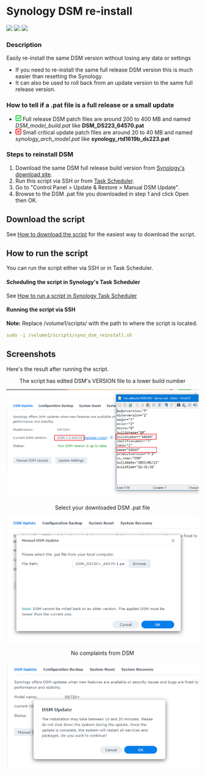 # Synology DSM re-install

<a href="https://github.com/007revad/Synology_DSM_reinstall/releases"><img src="https://img.shields.io/github/release/007revad/Synology_DSM_reinstall.svg"></a>
<a href="https://hits.seeyoufarm.com"><img src="https://hits.seeyoufarm.com/api/count/incr/badge.svg?url=https%3A%2F%2Fgithub.com%2F007revad%2FDSM_reinstallh&count_bg=%2379C83D&title_bg=%23555555&icon=&icon_color=%23E7E7E7&title=hits&edge_flat=false"/></a>
[![](https://img.shields.io/static/v1?label=Sponsor&message=%E2%9D%A4&logo=GitHub&color=%23fe8e86)](https://github.com/sponsors/007revad)

### Description
Easily re-install the same DSM version without losing any data or settings

  - If you need to re-install the same full release DSM version this is much easier than resetting the Synology.
  - It can also be used to roll back from an update version to the same full release version.

### How to tell if a .pat file is a full release or a small update
  - <img src="images/tick.svg" width="15" height="15"> Full release DSM patch files are around 200 to 400 MB and named *DSM_model_build.pat* like **DSM_DS223_64570.pat**
  - <img src="images/cross.svg" width="15" height="15"> Small critical update patch files are around 20 to 40 MB and named *synology_arch_model.pat* like **synology_rtd1619b_ds223.pat**

### Steps to reinstall DSM
1. Download the same DSM full release build version from <a href=https://archive.synology.com/download/Os/DSM/>Synology's download site</a>.
2. Run this script via SSH or from <a href=how_to_run_from_scheduler.md/>Task Scheduler</a>.
3. Go to "Control Panel > Update & Restore > Manual DSM Update".
4. Browse to the DSM .pat file you downloaded in step 1 and click Open then OK.

## Download the script

See <a href=images/how_to_download_generic.png/>How to download the script</a> for the easiest way to download the script.

## How to run the script
You can run the script either via SSH or in Task Scheduler.

#### Scheduling the script in Synology's Task Scheduler
See <a href=how_to_run_from_scheduler.md/>How to run a script in Synology Task Scheduler</a>

#### Running the script via SSH
**Note:** Replace /volume1/scripts/ with the path to where the script is located.
```YAML
sudo -i /volume1/scripts/syno_dsm_reinstall.sh
```

## Screenshots
Here's the result after running the script.

<p align="center">The script has edited DSM's VERSION file to a lower build number</p>
<p align="center"><img src="/images/reinstall_dsm_step-1.png"></p>

<p align="center">Select your downloaded DSM .pat file</p>
<p align="center"><img src="/images/reinstall_dsm_step-2.png"></p>

<p align="center">No complaints from DSM</p>
<p align="center"><img src="/images/reinstall_dsm_step-3.png"></p>
